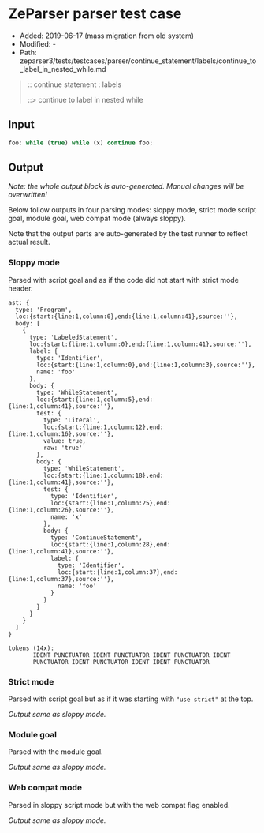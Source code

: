 # ZeParser parser test case

- Added: 2019-06-17 (mass migration from old system)
- Modified: -
- Path: zeparser3/tests/testcases/parser/continue_statement/labels/continue_to_label_in_nested_while.md

> :: continue statement : labels
>
> ::> continue to label in nested while

## Input

`````js
foo: while (true) while (x) continue foo;
`````

## Output

_Note: the whole output block is auto-generated. Manual changes will be overwritten!_

Below follow outputs in four parsing modes: sloppy mode, strict mode script goal, module goal, web compat mode (always sloppy).

Note that the output parts are auto-generated by the test runner to reflect actual result.

### Sloppy mode

Parsed with script goal and as if the code did not start with strict mode header.

`````
ast: {
  type: 'Program',
  loc:{start:{line:1,column:0},end:{line:1,column:41},source:''},
  body: [
    {
      type: 'LabeledStatement',
      loc:{start:{line:1,column:0},end:{line:1,column:41},source:''},
      label: {
        type: 'Identifier',
        loc:{start:{line:1,column:0},end:{line:1,column:3},source:''},
        name: 'foo'
      },
      body: {
        type: 'WhileStatement',
        loc:{start:{line:1,column:5},end:{line:1,column:41},source:''},
        test: {
          type: 'Literal',
          loc:{start:{line:1,column:12},end:{line:1,column:16},source:''},
          value: true,
          raw: 'true'
        },
        body: {
          type: 'WhileStatement',
          loc:{start:{line:1,column:18},end:{line:1,column:41},source:''},
          test: {
            type: 'Identifier',
            loc:{start:{line:1,column:25},end:{line:1,column:26},source:''},
            name: 'x'
          },
          body: {
            type: 'ContinueStatement',
            loc:{start:{line:1,column:28},end:{line:1,column:41},source:''},
            label: {
              type: 'Identifier',
              loc:{start:{line:1,column:37},end:{line:1,column:37},source:''},
              name: 'foo'
            }
          }
        }
      }
    }
  ]
}

tokens (14x):
       IDENT PUNCTUATOR IDENT PUNCTUATOR IDENT PUNCTUATOR IDENT
       PUNCTUATOR IDENT PUNCTUATOR IDENT IDENT PUNCTUATOR
`````

### Strict mode

Parsed with script goal but as if it was starting with `"use strict"` at the top.

_Output same as sloppy mode._

### Module goal

Parsed with the module goal.

_Output same as sloppy mode._

### Web compat mode

Parsed in sloppy script mode but with the web compat flag enabled.

_Output same as sloppy mode._
